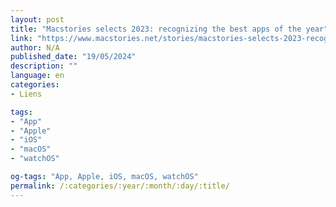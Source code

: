 ```yaml
---
layout: post
title: "Macstories selects 2023: recognizing the best apps of the year"
link: "https://www.macstories.net/stories/macstories-selects-2023-recognizing-the-best-apps-of-the-year"
author: N/A
published_date: "19/05/2024"
description: ""
language: en
categories:
- Liens

tags:
- "App"
- "Apple"
- "iOS"
- "macOS"
- "watchOS"

og-tags: "App, Apple, iOS, macOS, watchOS"
permalink: /:categories/:year/:month/:day/:title/
---
```

